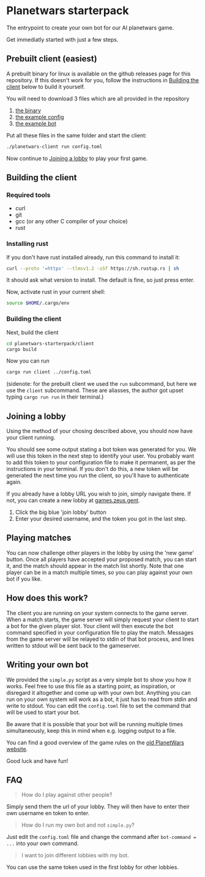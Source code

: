 # Planetwars starterpack

The entrypoint to create your own bot for our AI planetwars game.

Get immediatly started with just a few steps.


## Prebuilt client (easiest)

A prebuilt binary for linux is available on the github releases page for this repository.
If this doesn't work for you, follow the instructions in [Building the client](#building-the-client) below to build it yourself.

You will need to download 3 files which are all provided in the repository
1) [the binary](https://github.com/ZeusWPI/planetwars-starterpack/releases/download/v0.1-alpha/planetwars-client)
2) [the example config](https://raw.githubusercontent.com/ZeusWPI/planetwars-starterpack/main/config.toml)
3) [the example bot](https://raw.githubusercontent.com/ZeusWPI/planetwars-starterpack/main/simple.py)

Put all these files in the same folder and start the client:
```bash
./planetwars-client run config.toml
```
Now continue to [Joining a lobby](#joining-a-lobby) to play your first game.

## Building the client

### Required tools

- curl
- git
- gcc (or any other C compiler of your choice)
- rust

### Installing rust

If you don't have rust installed already, run this command to install it:
```bash
curl --proto '=https' --tlmsv1.2 -sSf https://sh.rustup.rs | sh
```
It should ask what version to install. The default is fine, so just press enter.

Now, activate rust in your current shell:

```bash
source $HOME/.cargo/env
```

### Building the client

Next, build the client

```bash
cd planetwars-starterpack/client
cargo build
```

Now you can run 
```bash
cargo run client ../config.toml
```

(sidenote: for the prebuilt client we used the `run` subcommand, but here we use the `client` subcommand.
These are aliasses, the author got upset typing `cargo run run` in their terminal.)

## Joining a lobby
Using the method of your chosing described above, you should now have your client running.

You should see some output stating a bot token was generated for you. We will use this
token in the next step to identify your user.
You probably want to add this token to your configuration file to make it permanent,
as per the instructions in your terminal. If you don't do this, a new token will
be generated the next time you run the client, so you'll have to authenticate again.

If you already have a lobby URL you wish to join, simply navigate there. If not,
you can create a new lobby at [games.zeus.gent](https://games.zeus.gent). 

1. Click the big blue 'join lobby' button
2. Enter your desired username, and the token you got in the last step.

## Playing matches

You can now challenge other players in the lobby by using the 'new game' button.
Once all players have accepted your proposed match, you can start it, and the match
should appear in the match list shortly.
Note that one player can be in a match multiple times, so you can play against your own bot if you like.

## How does this work?

The client you are running on your system connects to the game server.
When a match starts, the game server will simply request your client to start a bot for the given player slot.
Your client will then execute the bot command specified in your configuration file to play the match.
Messages from the game server will be relayed to stdin of that bot process, and lines written to stdout will be
sent back to the gameserver.

## Writing your own bot

We provided the `simple.py` script as a very simple bot to show you how it works. Feel free to use this file as a
starting point, as inspiration, or disregard it altogether and come up with your own bot.
Anything you can run on your own system will work as a bot, it just has to read from stdin and write to stdout.
You can edit the `config.toml` file to set the command that will be used to start your bot.

Be aware that it is possible that your bot will be running multiple times simultaneously,
keep this in mind when e.g. logging output to a file.

You can find a good overview of the game rules on the [old PlanetWars website](https://planetwars.zeus.gent/info/).

Good luck and have fun!

## FAQ

> How do I play against other people?

Simply send them the url of your lobby. They will then have to enter their own username en token to enter.

> How do I run my own bot and not `simple.py`?

Just edit the `config.toml` file and change the command after `bot-command = ...` into your own command.

> I want to join different lobbies with my bot.

You can use the same token used in the first lobby for other lobbies.
